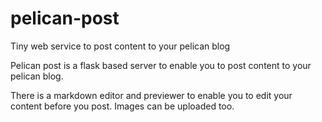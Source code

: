 # pelican-post
Tiny web service to post content to your pelican blog 

Pelican post is a flask based server to enable you to post content to your pelican blog. 

There is a markdown editor and previewer to enable you to edit your content before you post. Images can be uploaded too. 




